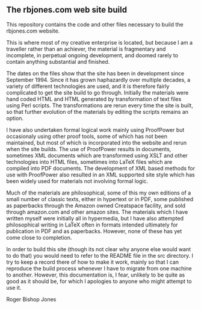 
## The **rbjones.com** web site build

This repository contains the code and other files necessary to build the rbjones.com website.

This is where most of my creative enterprise is located, but because I am a traveller rather than an achiever, the material is fragmentary and incomplete, in perpetual ongoing development, and doomed rarely to contain anything substantial and finished.

The dates on the files show that the site has been in development since September 1994.
Since it has grown haphazardly over multiple decades, a variety of different technologies are used, and it is therefore fairly complicated to get the site build to go through.
Initially the materials were hand coded HTML and HTML generated by transformation of text files using Perl scripts.
The transformations are rerun every time the site is built, so that further evolution of the materials by editing the scripts remains an option.

I have also undertaken formal logical work mainly using ProofPower but occasionaly using other proof tools, some of which has not been maintained, but most of which is incorporated into the website and rerun when the site builds.
The use of ProofPower results in documents, sometimes XML documents which are transformed using XSLT and other technologies into HTML files, sometimes into LaTeX files which are compiled into PDF documents.
The development of XML based methods for use with ProofPower also resulted in an XML supported site style which has been widely used for materials not involving formal logic.

Much of the materials are philosophical, some of this my own editions of a small number of classic texts, either in hypertext or in PDF, some published as paperbacks through the Amazon owned Creatspace facility, and sold through amazon.com and other amazon sites.
The materials which I have written myself were initially all in hypermedia, but I have also attempted philosophical writing in LaTeX often in formats intended ultimately for publication in PDF and as paperbacks.
However, none of these has yet come close to completion.

In order to build this site (though its not clear why anyone else would want to do that) you would need to refer to the README file in the src directory.
I try to keep a record there of how to make it work, mainly so that I can reproduce the build process whenever I have to migrate from one machine to another.
However, this documentation is, I fear, unlikely to be quite as good as it should be, for which I apologies to anyone who might attempt to use it.

Roger Bishop Jones
